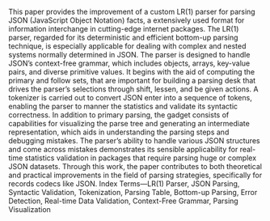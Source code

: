 This paper provides the improvement of a custom LR(1) parser for parsing JSON (JavaScript Object Notation)
 facts, a extensively used format for information interchange in cutting-edge internet packages. The LR(1) parser, regarded for
 its deterministic and efficient bottom-up parsing technique, is especially applicable for dealing with complex and nested systems
 normally determined in JSON. The parser is designed to handle JSON’s context-free grammar, which includes objects, arrays,
 key-value pairs, and diverse primitive values. It begins with the aid of computing the primary and follow sets, that are important
 for building a parsing desk that drives the parser’s selections through shift, lessen, and be given actions. A tokenizer is carried
 out to convert JSON enter into a sequence of tokens, enabling the parser to manner the statistics and validate its syntactic
 correctness. In addition to primary parsing, the gadget consists of capabilities for visualizing the parse tree and generating
 an intermediate representation, which aids in understanding the parsing steps and debugging mistakes. The parser’s ability
 to handle various JSON structures and come across mistakes demonstrates its sensible applicability for real-time statistics
 validation in packages that require parsing huge or complex JSON datasets. Through this work, the paper contributes to both
 theoretical and practical improvements in the field of parsing strategies, specifically for records codecs like JSON.
 Index Terms—LR(1) Parser, JSON Parsing, Syntactic Validation, Tokenization, Parsing Table, Bottom-up Parsing, Error
 Detection, Real-time Data Validation, Context-Free Grammar, Parsing Visualization
 
